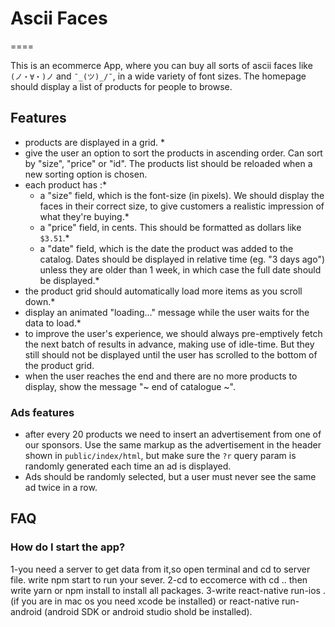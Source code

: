 # Ascii Faces

====

This is an ecommerce App, where you can buy all sorts of ascii faces like `(ノ・∀・)ノ` and `¯_(ツ)_/¯`, in a wide variety of font sizes. The homepage should display a list of products for people to browse.


Features
----

- products are displayed in a grid. *
- give the user an option to sort the products in ascending order. Can sort by "size", "price" or "id". The products list should be reloaded when a new sorting option is chosen.
- each product has :*
  - a "size" field, which is the font-size (in pixels). We should display the faces in their correct size, to give customers a realistic impression of what they're buying.*
  - a "price" field, in cents. This should be formatted as dollars like `$3.51`.*
  - a "date" field, which is the date the product was added to the catalog. Dates should be displayed in relative time (eg. "3 days ago") unless they are older than 1 week, in which case the full date should be displayed.*
- the product grid should automatically load more items as you scroll down.*
- display an animated "loading..." message while the user waits for the data to load.*
- to improve the user's experience, we should always pre-emptively fetch the next batch of results in advance, making use of idle-time.  But they still should not be displayed until the user has scrolled to the bottom of the product grid.
- when the user reaches the end and there are no more products to display, show the message "~ end of catalogue ~".

### Ads features

- after every 20 products we need to insert an advertisement from one of our sponsors. Use the same markup as the advertisement in the header shown in `public/index/html`, but make sure the `?r` query param is randomly generated each time an ad is displayed.
- Ads should be randomly selected, but a user must never see the same ad twice in a row.


FAQ
----

### How do I start the app?

1-you need a server to get data from it,so open terminal and cd to server file.
write npm start to run your sever.
2-cd to eccomerce with cd ..  then write yarn or npm install to install all packages.
3-write react-native run-ios .(if you are in mac os you need xcode be installed) or react-native run-android (android SDK or android studio shold be installed).

